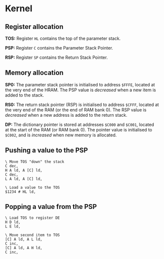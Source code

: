 # Kernel

## Register allocation

**TOS:** Register `HL` contains the top of the parameter stack.

**PSP:** Register `C` contains the Parameter Stack Pointer.

**RSP:** Register `SP` contains the Return Stack Pointer.

## Memory allocation

**SP0:** The parameter stack pointer is initialised to address `$FFFE`, located
at the very end of the HRAM. The PSP value is _decreased_ when a new item is
added to the stack.

**RS0:** The return stack pointer (RSP) is initialised to address `$CFFF`,
located at the very end of the RAM (or the end of RAM bank 0). The RSP value is
_decreased_ when a new address is added to the return stack.

**DP:** The dictionary pointer is stored at addresses `$C000` and `$C001`,
located at the start of the RAM (or RAM bank 0). The pointer value is
initialised to `$C002`, and is _increased_ when new memory is allocated.

## Pushing a value to the PSP

```forth
\ Move TOS "down" the stack
C dec,
H A ld, A [C] ld,
C dec,
L A ld, A [C] ld,

\ Load a value to the TOS
$1234 # HL ld,
```

## Popping a value from the PSP

```forth
\ Load TOS to register DE
H D ld,
L E ld,

\ Move second item to TOS
[C] A ld, A L ld,
C inc,
[C] A ld, A H ld,
C inc,
```
